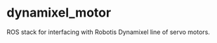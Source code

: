 dynamixel_motor
===============

ROS stack for interfacing with Robotis Dynamixel line of servo motors.

